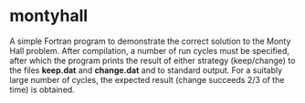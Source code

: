 # montyhall

A simple Fortran program to demonstrate the correct solution to the Monty Hall problem. After compilation, a number of run cycles must be specified, after which the program prints the result of either strategy (keep/change) to the files **keep.dat** and **change.dat** and to standard output. For a suitably large number of cycles, the expected result (change succeeds 2/3 of the time) is obtained.
